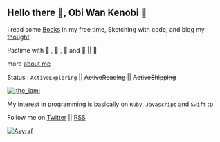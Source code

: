 ## Hello there 👋, Obi Wan Kenobi 🧔

I read some <a href="https://asyrafff.com/books/" target="_blank" rel="noopener noreferrer">Books</a> in my free time,  Sketching with code, and blog my <a href="https://asyrafff.com/blog/" target="_blank" rel="noopener noreferrer">thought</a>

Pastime with  , 💎 , 🎹 and 🎸 || 🤘

more <a href="https://asyrafff.com/about/" target="_blank" rel="noopener noreferrer">about me</a>

Status : `ActiveExploring` || ~~ActiveReading~~ || ~~ActiveShipping~~

[![:the_jam:](https://cdn.discordapp.com/emojis/745354525958996138.gif?v=1)](https://asyrafff.com/)

My interest in programming is basically on `Ruby`, `Javascript` and `Swift` :p 

Follow me on [Twitter](https://twitter.com/asyr0f) || [RSS](https://asyrafff.com/feed/)

[![Asyraf](https://raw.githubusercontent.com/J2TEAM/J2TEAM/main/dino.gif)](https://asyrafff.com/)

<!--
**asyraffff/asyraffff** is a ✨ _special_ ✨ repository because its `README.md` (this file) appears on your GitHub profile.

Here are some ideas to get you started:

- 🔭 I’m currently working on ...
- 🌱 I’m currently learning ...
- 👯 I’m looking to collaborate on ...
- 🤔 I’m looking for help with ...
- 💬 Ask me about ...
- 📫 How to reach me: ...
- 😄 Pronouns: ...
- ⚡ Fun fact: ...
-->
